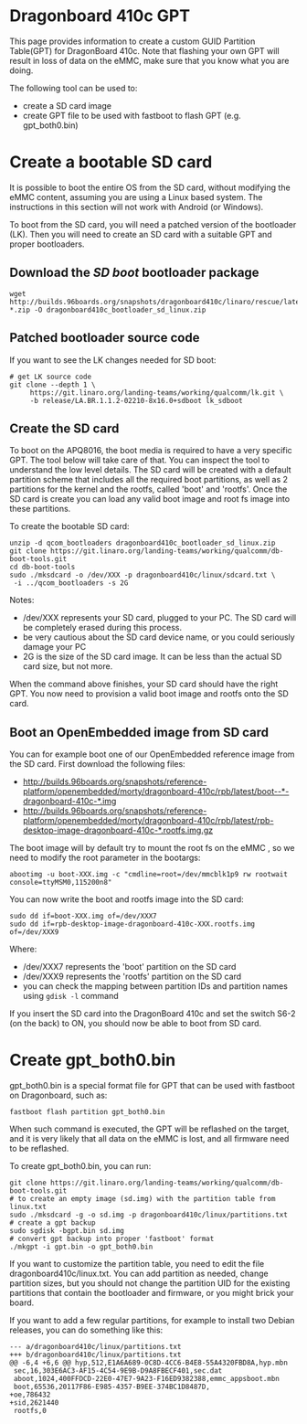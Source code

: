 # Dragonboard 410c GPT

This page provides information to create a custom GUID Partition Table(GPT) for DragonBoard 410c. Note that flashing your own GPT will result in loss of data on the eMMC, make sure that you know what you are doing.

The following tool can be used to:
* create a SD card image
* create GPT file to be used with fastboot to flash GPT (e.g. gpt_both0.bin)

# Create a bootable SD card

It is possible to boot the entire OS from the SD card, without modifying the eMMC content, assuming you are using a Linux based system. The instructions in this section will not work with Android (or Windows).

To boot from the SD card, you will need a patched version of the bootloader (LK). Then you will need to create an SD card with a suitable GPT and proper bootloaders.

## Download the _SD boot_ bootloader package

    wget http://builds.96boards.org/snapshots/dragonboard410c/linaro/rescue/latest/dragonboard410c_bootloader_sd_linux-*.zip -O dragonboard410c_bootloader_sd_linux.zip

## Patched bootloader source code

If you want to see the LK changes needed for SD boot:

    # get LK source code
    git clone --depth 1 \
         https://git.linaro.org/landing-teams/working/qualcomm/lk.git \
         -b release/LA.BR.1.1.2-02210-8x16.0+sdboot lk_sdboot

## Create the SD card

To boot on the APQ8016, the boot media is required to have a very specific GPT. The tool below will take care of that. You can inspect the tool to understand the low level details. The SD card will be created with a default partition scheme that includes all the required boot partitions, as well as 2 partitions for the kernel and the rootfs, called 'boot' and 'rootfs'. Once the SD card is create you can load any valid boot image and root fs image into these partitions.

To create the bootable SD card:

    unzip -d qcom_bootloaders dragonboard410c_bootloader_sd_linux.zip
    git clone https://git.linaro.org/landing-teams/working/qualcomm/db-boot-tools.git
    cd db-boot-tools
    sudo ./mksdcard -o /dev/XXX -p dragonboard410c/linux/sdcard.txt \
     -i ../qcom_bootloaders -s 2G

Notes:
* /dev/XXX represents your SD card, plugged to your PC. The SD card will be completely erased during this process.  
* be very cautious about the SD card device name, or you could seriously damage your PC
* 2G is the size of the SD card image. It can be less than the actual SD card size, but not more.

When the command above finishes, your SD card should have the right GPT. You now need to provision a valid boot image and rootfs onto the SD card.

## Boot an OpenEmbedded image from SD card

You can for example boot one of our OpenEmbedded reference image from the SD card. First download the following files:
* http://builds.96boards.org/snapshots/reference-platform/openembedded/morty/dragonboard-410c/rpb/latest/boot--*-dragonboard-410c-*.img
* http://builds.96boards.org/snapshots/reference-platform/openembedded/morty/dragonboard-410c/rpb/latest/rpb-desktop-image-dragonboard-410c-*.rootfs.img.gz

The boot image will by default try to mount the root fs on the eMMC , so we need to modify the root parameter in the bootargs:

    abootimg -u boot-XXX.img -c "cmdline=root=/dev/mmcblk1p9 rw rootwait console=ttyMSM0,115200n8"

You can now write the boot and rootfs image into the SD card:

    sudo dd if=boot-XXX.img of=/dev/XXX7
    sudo dd if=rpb-desktop-image-dragonboard-410c-XXX.rootfs.img of=/dev/XXX9
    
Where:
* /dev/XXX7 represents the 'boot' partition on the SD card
* /dev/XXX9 represents the 'rootfs' partition on the SD card
* you can check the mapping between partition IDs and partition names using `gdisk -l` command

If you insert the SD card into the DragonBoard 410c and set the switch S6-2 (on the back) to ON, you should now be able to boot from SD card.

# Create gpt_both0.bin

gpt_both0.bin is a special format file for GPT that can be used with fastboot on Dragonboard, such as:

    fastboot flash partition gpt_both0.bin

When such command is executed, the GPT will be reflashed on the target, and it is very likely that all data on the eMMC is lost, and all firmware need to be reflashed.

To create gpt_both0.bin, you can run:

    git clone https://git.linaro.org/landing-teams/working/qualcomm/db-boot-tools.git
    # to create an empty image (sd.img) with the partition table from linux.txt
    sudo ./mksdcard -g -o sd.img -p dragonboard410c/linux/partitions.txt
    # create a gpt backup
    sudo sgdisk -bgpt.bin sd.img
    # convert gpt backup into proper 'fastboot' format
    ./mkgpt -i gpt.bin -o gpt_both0.bin

If you want to customize the partition table, you need to edit the file dragonboard410c/linux.txt. You can add partition as needed, change partition sizes, but you should not change the partition UID for the existing partitions that contain the bootloader and firmware, or you might brick your board.

If you want to add a few regular partitions, for example to install two Debian releases, you can do something like this:

    --- a/dragonboard410c/linux/partitions.txt
    +++ b/dragonboard410c/linux/partitions.txt
    @@ -6,4 +6,6 @@ hyp,512,E1A6A689-0C8D-4CC6-B4E8-55A4320FBD8A,hyp.mbn
     sec,16,303E6AC3-AF15-4C54-9E9B-D9A8FBECF401,sec.dat
     aboot,1024,400FFDCD-22E0-47E7-9A23-F16ED9382388,emmc_appsboot.mbn
     boot,65536,20117F86-E985-4357-B9EE-374BC1D8487D,
    +oe,786432
    +sid,2621440
     rootfs,0
